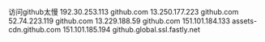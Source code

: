 访问github太慢
  192.30.253.113 github.com
  13.250.177.223 github.com
  52.74.223.119  github.com
  13.229.188.59  github.com
  151.101.184.133 assets-cdn.github.com
  151.101.185.194 github.global.ssl.fastly.net
